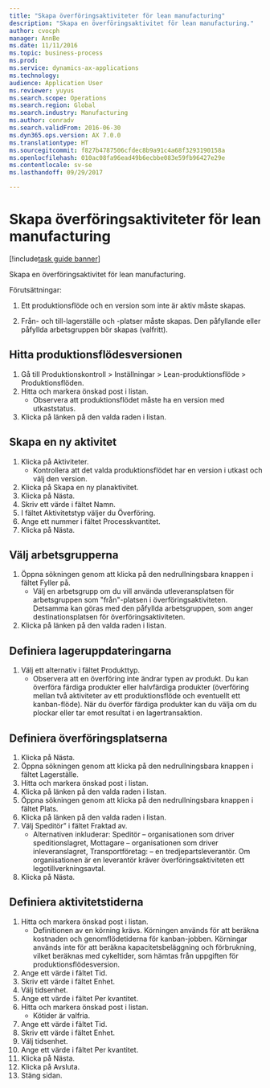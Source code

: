 ```yaml
--- 
title: "Skapa överföringsaktiviteter för lean manufacturing"
description: "Skapa en överföringsaktivitet för lean manufacturing."
author: cvocph
manager: AnnBe
ms.date: 11/11/2016
ms.topic: business-process
ms.prod: 
ms.service: dynamics-ax-applications
ms.technology: 
audience: Application User
ms.reviewer: yuyus
ms.search.scope: Operations
ms.search.region: Global
ms.search.industry: Manufacturing
ms.author: conradv
ms.search.validFrom: 2016-06-30
ms.dyn365.ops.version: AX 7.0.0
ms.translationtype: HT
ms.sourcegitcommit: f827b4787506cfdec8b9a91c4a68f3293190158a
ms.openlocfilehash: 010ac08fa96ead49b6ecbbe083e59fb96427e29e
ms.contentlocale: sv-se
ms.lasthandoff: 09/29/2017

---
```

# <a name="create-transfer-activities-for-lean-manufacturing"></a>Skapa överföringsaktiviteter för lean manufacturing

[!include[task guide banner](../../includes/task-guide-banner.md)]

Skapa en överföringsaktivitet för lean manufacturing. 

Förutsättningar: 

1. Ett produktionsflöde och en version som inte är aktiv måste skapas.

2. Från- och till-lagerställe och -platser måste skapas. Den påfyllande eller påfyllda arbetsgruppen bör skapas (valfritt).


## <a name="find-the-production-flow-version"></a>Hitta produktionsflödesversionen
1. Gå till Produktionskontroll > Inställningar > Lean-produktionsflöde > Produktionsflöden.
2. Hitta och markera önskad post i listan.
    * Observera att produktionsflödet måste ha en version med utkaststatus.  
3. Klicka på länken på den valda raden i listan.

## <a name="create-a-new-activity"></a>Skapa en ny aktivitet
1. Klicka på Aktiviteter.
    * Kontrollera att det valda produktionsflödet har en version i utkast och välj den version.  
2. Klicka på Skapa en ny planaktivitet.
3. Klicka på Nästa.
4. Skriv ett värde i fältet Namn.
5. I fältet Aktivitetstyp väljer du Överföring.
6. Ange ett nummer i fältet Processkvantitet.
7. Klicka på Nästa.

## <a name="select-the-work-cells"></a>Välj arbetsgrupperna
1. Öppna sökningen genom att klicka på den nedrullningsbara knappen i fältet Fyller på.
    * Välj en arbetsgrupp om du vill använda utleveransplatsen för arbetsgruppen som "från"-platsen i överföringsaktiviteten. Detsamma kan göras med den påfyllda arbetsgruppen, som anger destinationsplatsen för överföringsaktiviteten.  
2. Klicka på länken på den valda raden i listan.

## <a name="define-the-inventory-updates"></a>Definiera lageruppdateringarna
1. Välj ett alternativ i fältet Produkttyp.
    * Observera att en överföring inte ändrar typen av produkt. Du kan överföra färdiga produkter eller halvfärdiga produkter (överföring mellan två aktiviteter av ett produktionsflöde och eventuellt ett kanban-flöde).     När du överför färdiga produkter kan du välja om du plockar eller tar emot resultat i en lagertransaktion.  

## <a name="define-the-transfer-locations"></a>Definiera överföringsplatserna
1. Klicka på Nästa.
2. Öppna sökningen genom att klicka på den nedrullningsbara knappen i fältet Lagerställe.
3. Hitta och markera önskad post i listan.
4. Klicka på länken på den valda raden i listan.
5. Öppna sökningen genom att klicka på den nedrullningsbara knappen i fältet Plats.
6. Klicka på länken på den valda raden i listan.
7. Välj Speditör” i fältet Fraktad av.
    * Alternativen inkluderar: Speditör – organisationen som driver speditionslagret, Mottagare – organisationen som driver inleveranslagret, Transportföretag: – en tredjepartsleverantör. Om organisationen är en leverantör kräver överföringsaktiviteten ett legotillverkningsavtal.  
8. Klicka på Nästa.

## <a name="define-the-activity-times"></a>Definiera aktivitetstiderna
1. Hitta och markera önskad post i listan.
    * Definitionen av en körning krävs. Körningen används för att beräkna kostnaden och genomflödetiderna för kanban-jobben. Körningar används inte för att beräkna kapacitetsbeläggning och förbrukning, vilket beräknas med cykeltider, som hämtas från uppgiften för produktionsflödesversion.  
2. Ange ett värde i fältet Tid.
3. Skriv ett värde i fältet Enhet.
4. Välj tidsenhet.
5. Ange ett värde i fältet Per kvantitet.
6. Hitta och markera önskad post i listan.
    * Kötider är valfria.  
7. Ange ett värde i fältet Tid.
8. Skriv ett värde i fältet Enhet.
9. Välj tidsenhet.
10. Ange ett värde i fältet Per kvantitet.
11. Klicka på Nästa.
12. Klicka på Avsluta.
13. Stäng sidan.


